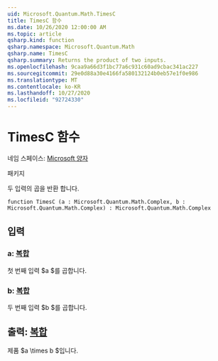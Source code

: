 ```yaml
---
uid: Microsoft.Quantum.Math.TimesC
title: TimesC 함수
ms.date: 10/26/2020 12:00:00 AM
ms.topic: article
qsharp.kind: function
qsharp.namespace: Microsoft.Quantum.Math
qsharp.name: TimesC
qsharp.summary: Returns the product of two inputs.
ms.openlocfilehash: 9caa9a66d3f1bc77a6c931c60ad9cbac341ac227
ms.sourcegitcommit: 29e0d88a30e4166fa580132124b0eb57e1f0e986
ms.translationtype: MT
ms.contentlocale: ko-KR
ms.lasthandoff: 10/27/2020
ms.locfileid: "92724330"
---
```

# <a name="timesc-function"></a>TimesC 함수

네임 스페이스: [Microsoft 양자](xref:Microsoft.Quantum.Math)

패키지 [](https://nuget.org/packages/)


두 입력의 곱을 반환 합니다.

```qsharp
function TimesC (a : Microsoft.Quantum.Math.Complex, b : Microsoft.Quantum.Math.Complex) : Microsoft.Quantum.Math.Complex
```


## <a name="input"></a>입력

### <a name="a--complex"></a>a: [복합](xref:Microsoft.Quantum.Math.Complex)

첫 번째 입력 $a $를 곱합니다.


### <a name="b--complex"></a>b: [복합](xref:Microsoft.Quantum.Math.Complex)

두 번째 입력 $b $를 곱합니다.



## <a name="output--complex"></a>출력: [복합](xref:Microsoft.Quantum.Math.Complex)

제품 $a \times b $입니다.